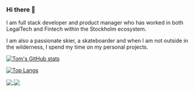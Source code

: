### Hi there 👋

I am full stack developer and product manager who has worked in both LegalTech and Fintech within the Stockholm ecosystem.

I am also a passionate skier, a skateboarder and when I am not outside in the wilderness, I spend my time on my personal projects.

[![Tom's GitHub stats](https://github-readme-stats.vercel.app/api?username=lambtsa&hide=contribs&count_private=true&show_icons=true&theme=dracula)](https://github.com/lambtsa)

[![Top Langs](https://github-readme-stats.vercel.app/api/top-langs/?username=lambtsa&theme=dracula&hide=contribs&count_private=true&show_icons=true&&langs_count=4&&layout=compact)](https://github.com/lambtsa)


<a href="https://github.com/Lambtsa/charlies-closet-next">
  <img align="center" src="https://github-readme-stats.vercel.app/api/pin/?username=lambtsa&repo=charlies-closet-next&theme=dracula" />
</a>
<a href="https://github.com/Lambtsa/tom-lamb.com-next">
  <img align="center" src="https://github-readme-stats.vercel.app/api/pin/?username=lambtsa&repo=tom-lamb.com-next&theme=dracula" />
</a>


<!--
**Lambtsa/lambtsa** is a ✨ _special_ ✨ repository because its `README.md` (this file) appears on your GitHub profile.

Here are some ideas to get you started:

- 🔭 I’m currently working on ...
- 🌱 I’m currently learning ...
- 👯 I’m looking to collaborate on ...
- 🤔 I’m looking for help with ...
- 💬 Ask me about ...
- 📫 How to reach me: ...
- 😄 Pronouns: ...
- ⚡ Fun fact: ...
-->
